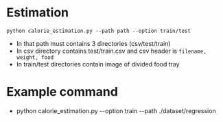 # Estimation
```python calorie_estimation.py --path path --option train/test```
- In that path must contains 3 directories (csv/test/train)
- In csv directory contains test/train.csv and csv header is ```filename, weight, food```
- In train/test directories contain image of divided food tray

# Example command

- python calorie_estimation.py --option train --path ./dataset/regression
